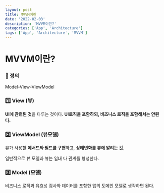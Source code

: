 ```yaml
---
layout: post
title: MVVM이란
date: '2022-02-03'
description: 'MVVM이란?'
categories: ['App', 'Architecture']
tags: ['App', 'Architecture', 'MVVM']
---
```

# MVVM이란?

### 📌 정의

Model-View-ViewModel

### 1️⃣ View (뷰)

**UI에 관련된 것**을 다루는 것이다. **UI로직을 포함하되, 비즈니스 로직을 포함해서는 안된다.**

### 2️⃣ ViewModel (뷰모델)

뷰가 사용할 **메서드와 필드를 구현**하고, **상태변화를 뷰에 알리는 것**.

일반적으로 뷰 모델과 뷰는 일대 다 관계를 형성한다.

### 3️⃣ Model (모델)

비즈니스 로직과 유효성 검사와 데이터를 포함한 앱의 도메인 모델로 생각하면 된다.